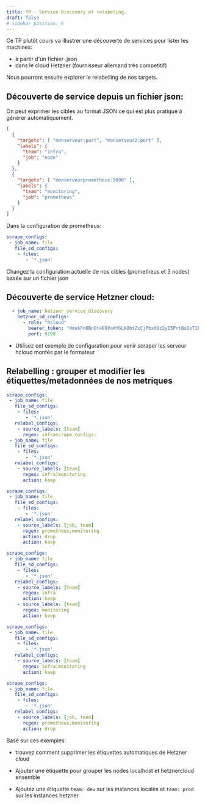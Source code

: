 ```yaml
---
title: TP - Service Discovery et relabeling.
draft: false
# sidebar_position: 6
---
```


Ce TP plutôt cours va illustrer une découverte de services pour lister les machines:

- à partir d'un fichier .json
- dans le cloud Hetzner (fournisseur allemand très competitif)

Nous pourront ensuite explorer le relabelling de nos targets.


## Découverte de service depuis un fichier json:

On peut exprimer les cibles au format JSON ce qui est plus pratique à générer automatiquement.

```json
[
  {
    "targets": [ "monserveur:port", "monserveur2:port" ],
    "labels": {
      "team": "infra",
      "job": "node"
    }
  },
  {
    "targets": [ "monserveurprometheus:9090" ],
    "labels": {
      "team": "monitoring",
      "job": "prometheus"
    }
  }
]
```

Dans la configuration de prometheus:

```yaml
scrape_configs:
 - job_name: file
   file_sd_configs:
    - files:
       - '*.json'
```

Changez la configuration actuelle de nos cibles (prometheus et 3 nodes) basée sur un fichier json

## Découverte de service Hetzner cloud:

```yaml
  - job_name: hetzner_service_discovery
    hetzner_sd_configs:
      - role: "hcloud"
        bearer_token: "HmukFn0BnOt469VaWYGLKObtZcCjPbx0Oz2yI5PrtBxDsT1Pevs532A2obWoc6NJ"
        port: 9100
```

- Utilisez cet exemple de configuration pour venir scraper les serveur hcloud montés par le formateur


## Relabelling : grouper et modifier les étiquettes/metadonnées de nos metriques


```yaml
scrape_configs:
 - job_name: file
   file_sd_configs:
    - files:
       - '*.json'
   relabel_configs:
    - source_labels: [team]
      regex: infrascrape_configs:
 - job_name: file
   file_sd_configs:
    - files:
       - '*.json'
   relabel_configs:
    - source_labels: [team]
      regex: infra|monitoring
      action: keep

scrape_configs:
 - job_name: file
   file_sd_configs:
    - files:
       - '*.json'
   relabel_configs:
    - source_labels: [job, team]
      regex: prometheus;monitoring
      action: drop
      action: keep

scrape_configs:
 - job_name: file
   file_sd_configs:
    - files:
       - '*.json'
   relabel_configs:
    - source_labels: [team]
      regex: infra
      action: keep
    - source_labels: [team]
      regex: monitoring
      action: keep

scrape_configs:
 - job_name: file
   file_sd_configs:
    - files:
       - '*.json'
   relabel_configs:
    - source_labels: [team]
      regex: infra|monitoring
      action: keep

scrape_configs:
 - job_name: file
   file_sd_configs:
    - files:
       - '*.json'
   relabel_configs:
    - source_labels: [job, team]
      regex: prometheus;monitoring
      action: drop
```


Basé sur ces exemples:

- trouvez comment supprimer les étiquettes automatiques de Hetzner cloud

- Ajouter une étiquette pour grouper les nodes localhost et hetznercloud ensemble

- Ajoutez une étiquette `team: dev` sur les instances locales et `team: prod` sur les instances hetzner